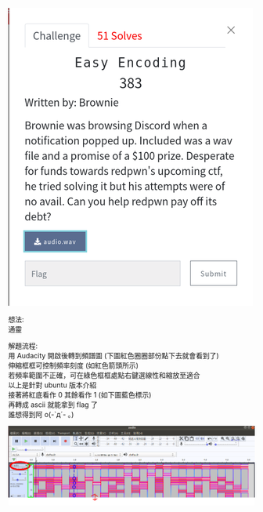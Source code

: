 ![question](https://github.com/dreamisadream/CTF/blob/master/CTF_CONTEST/2019/RedpwnCTF/forensics/EasyEncoding/pic1.png)

想法:<br>
	通靈

解題流程:<br>
	用 Audacity 開啟後轉到頻譜圖 (下圖紅色圈圈部份點下去就會看到了) <br>
	伸縮框框可控制頻率刻度 (如紅色箭頭所示) <br>
	若頻率範圍不正確，可在綠色框框處點右鍵選線性和縮放至適合 <br>
	以上是針對 ubuntu 版本介紹 <br>
	接著將紅底看作 0 其餘看作 1 (如下圖藍色標示) <br>
	再轉成 ascii 就能拿到 flag 了 <br>
	誰想得到阿 o(-\`д´- ｡) <br>

![solve](https://github.com/dreamisadream/CTF/blob/master/CTF_CONTEST/2019/RedpwnCTF/forensics/EasyEncoding/pic2.png)
